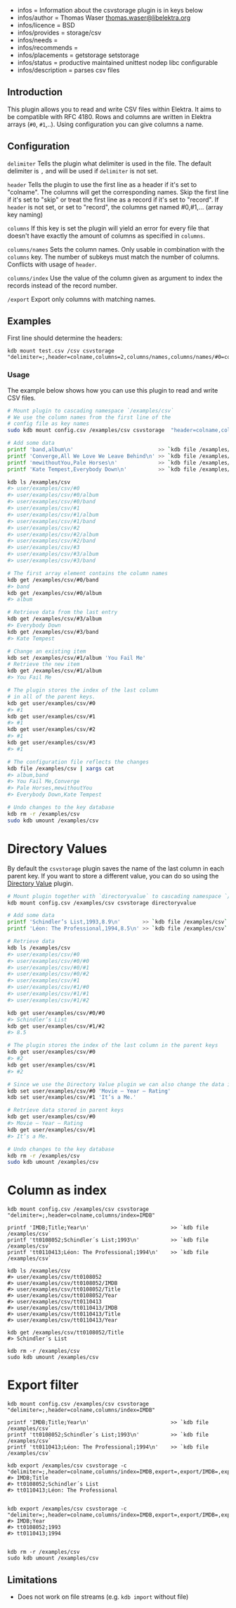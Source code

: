 - infos = Information about the csvstorage plugin is in keys below
- infos/author = Thomas Waser <thomas.waser@libelektra.org>
- infos/licence = BSD
- infos/provides = storage/csv
- infos/needs =
- infos/recommends =
- infos/placements = getstorage setstorage
- infos/status = productive maintained unittest nodep libc configurable
- infos/description = parses csv files

## Introduction

This plugin allows you to read and write CSV files within Elektra.
It aims to be compatible with RFC 4180.
Rows and columns are written in Elektra arrays (`#0`, `#1`,..).
Using configuration you can give columns a name.

## Configuration

`delimiter`
Tells the plugin what delimiter is used in the file.
The default delimiter is `,` and will be used if `delimiter` is not set.

`header`
Tells the plugin to use the first line as a header if it's set to "colname". The columns will get the corresponding names.
Skip the first line if it's set to "skip" or treat the first line as a record if it's set to "record".
If `header` is not set, or set to "record", the columns get named #0,#1,... (array key naming)

`columns`
If this key is set the plugin will yield an error for every file that doesn't have exactly the amount of columns as specified in `columns`.

`columns/names`
Sets the column names. Only usable in combination with the `columns` key. The number of subkeys must match the number of columns.
Conflicts with usage of `header`.

`columns/index`
Use the value of the column given as argument to index the records instead of the record number.

`/export`
Export only columns with matching names.

## Examples

First line should determine the headers:

    kdb mount test.csv /csv csvstorage "delimiter=;,header=colname,columns=2,columns/names,columns/names/#0=col0Name,columns/names/#1=col1Name"

### Usage

The example below shows how you can use this plugin to read and write CSV files.

```sh
# Mount plugin to cascading namespace `/examples/csv`
# We use the column names from the first line of the
# config file as key names
sudo kdb mount config.csv /examples/csv csvstorage  "header=colname,columns/names/#0=col0Name,columns/names/#1=col1Name"

# Add some data
printf 'band,album\n'                           >> `kdb file /examples/csv`
printf 'Converge,All We Love We Leave Behind\n' >> `kdb file /examples/csv`
printf 'mewithoutYou,Pale Horses\n'             >> `kdb file /examples/csv`
printf 'Kate Tempest,Everybody Down\n'          >> `kdb file /examples/csv`

kdb ls /examples/csv
#> user/examples/csv/#0
#> user/examples/csv/#0/album
#> user/examples/csv/#0/band
#> user/examples/csv/#1
#> user/examples/csv/#1/album
#> user/examples/csv/#1/band
#> user/examples/csv/#2
#> user/examples/csv/#2/album
#> user/examples/csv/#2/band
#> user/examples/csv/#3
#> user/examples/csv/#3/album
#> user/examples/csv/#3/band

# The first array element contains the column names
kdb get /examples/csv/#0/band
#> band
kdb get /examples/csv/#0/album
#> album

# Retrieve data from the last entry
kdb get /examples/csv/#3/album
#> Everybody Down
kdb get /examples/csv/#3/band
#> Kate Tempest

# Change an existing item
kdb set /examples/csv/#1/album 'You Fail Me'
# Retrieve the new item
kdb get /examples/csv/#1/album
#> You Fail Me

# The plugin stores the index of the last column
# in all of the parent keys.
kdb get user/examples/csv/#0
#> #1
kdb get user/examples/csv/#1
#> #1
kdb get user/examples/csv/#2
#> #1
kdb get user/examples/csv/#3
#> #1

# The configuration file reflects the changes
kdb file /examples/csv | xargs cat
#> album,band
#> You Fail Me,Converge
#> Pale Horses,mewithoutYou
#> Everybody Down,Kate Tempest

# Undo changes to the key database
kdb rm -r /examples/csv
sudo kdb umount /examples/csv
```

# Directory Values

By default the `csvstorage` plugin saves the name of the last column in each parent key. If you want to store a different value, you can do
so using the [Directory Value](../directoryvalue/) plugin.

```sh
# Mount plugin together with `directoryvalue` to cascading namespace `/examples/csv`
kdb mount config.csv /examples/csv csvstorage directoryvalue

# Add some data
printf 'Schindler’s List,1993,8.9\n'       >> `kdb file /examples/csv`
printf 'Léon: The Professional,1994,8.5\n' >> `kdb file /examples/csv`

# Retrieve data
kdb ls /examples/csv
#> user/examples/csv/#0
#> user/examples/csv/#0/#0
#> user/examples/csv/#0/#1
#> user/examples/csv/#0/#2
#> user/examples/csv/#1
#> user/examples/csv/#1/#0
#> user/examples/csv/#1/#1
#> user/examples/csv/#1/#2

kdb get user/examples/csv/#0/#0
#> Schindler’s List
kdb get user/examples/csv/#1/#2
#> 8.5

# The plugin stores the index of the last column in the parent keys
kdb get user/examples/csv/#0
#> #2
kdb get user/examples/csv/#1
#> #2

# Since we use the Directory Value plugin we can also change the data in a parent key
kdb set user/examples/csv/#0 'Movie – Year – Rating'
kdb set user/examples/csv/#1 'It’s a Me.'

# Retrieve data stored in parent keys
kdb get user/examples/csv/#0
#> Movie – Year – Rating
kdb get user/examples/csv/#1
#> It’s a Me.

# Undo changes to the key database
kdb rm -r /examples/csv
sudo kdb umount /examples/csv
```

# Column as index

```
kdb mount config.csv /examples/csv csvstorage "delimiter=;,header=colname,columns/index=IMDB"

printf 'IMDB;Title;Year\n'                          >> `kdb file /examples/csv`
printf 'tt0108052;Schindler´s List;1993\n'          >> `kdb file /examples/csv`
printf 'tt0110413;Léon: The Professional;1994\n'    >> `kdb file /examples/csv`

kdb ls /examples/csv
#> user/examples/csv/tt0108052
#> user/examples/csv/tt0108052/IMDB
#> user/examples/csv/tt0108052/Title
#> user/examples/csv/tt0108052/Year
#> user/examples/csv/tt0110413
#> user/examples/csv/tt0110413/IMDB
#> user/examples/csv/tt0110413/Title
#> user/examples/csv/tt0110413/Year

kdb get /examples/csv/tt0108052/Title
#> Schindler´s List

kdb rm -r /examples/csv
sudo kdb umount /examples/csv

```

# Export filter

```
kdb mount config.csv /examples/csv csvstorage "delimiter=;,header=colname,columns/index=IMDB"

printf 'IMDB;Title;Year\n'                          >> `kdb file /examples/csv`
printf 'tt0108052;Schindler´s List;1993\n'          >> `kdb file /examples/csv`
printf 'tt0110413;Léon: The Professional;1994\n'    >> `kdb file /examples/csv`

kdb export /examples/csv csvstorage -c "delimiter=;,header=colname,columns/index=IMDB,export=,export/IMDB=,export/Title="
#> IMDB;Title
#> tt0108052;Schindler´s List
#> tt0110413;Léon: The Professional


kdb export /examples/csv csvstorage -c "delimiter=;,header=colname,columns/index=IMDB,export=,export/IMDB=,export/Year="
#> IMDB;Year
#> tt0108052;1993
#> tt0110413;1994


kdb rm -r /examples/csv
sudo kdb umount /examples/csv

```

## Limitations

- Does not work on file streams (e.g. `kdb import` without file)

